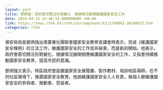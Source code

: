 ```yaml
---
layout: post
title: 鄧炳強：政府密切關注形勢變化　根據情況展開維護國家安全工作
date: 2024-04-15 15:46:14.000000000 +08:00
link: https://news.rthk.hk/rthk/ch/component/k2/1748961-20240415.htm
categories: rthk
---
```


保安局局長鄧炳強出席廣東社團聯會國家安全教育宣講會時表示，完成《維護國家安全條例》的立法工作，維護國家安全的工作並非結束，而是新的開始。他表示，政府會密切關注形勢變化，根據情況展開相應維護國家安全的工作，又指會持續推動國家安全教育，提高市民的意識。

鄧炳強又表示，特區政府會設置國家安全展覽廳、製作教材、培訓地區導師，在不同社區環境下，推廣國家安全教育。他說維護國家安全人人有責，每個人都維護國家安全的參與者、推動者、受益者。

